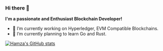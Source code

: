 ### Hi there 👋
**I'm a passionate and Enthusiast Blockchain Developer!**

- 🔭 I’m currently working on Hyperledger, EVM Compatible Blockchains.
- 🌱 I’m currently planning to learn Go and Rust.
 
[![Hamza's GitHub stats](https://github-readme-stats.vercel.app/api?username=Hamza-shafeeq)](https://github.com/Hamza-shafeeq/github-readme-stats)

 
<!--

**Hamza-shafeeq/Hamza-shafeeq** is a ✨ _special_ ✨ repository because its `README.md` (this file) appears on your GitHub profile.

Here are some ideas to get you started:
-->


<!--
- 👯 I’m looking to collaborate on ...
- 🤔 I’m looking for help with ...
- 💬 Ask me about ...
- 📫 How to reach me: ...
- 😄 Pronouns: ...
- ⚡ Fun fact: ...
-->

